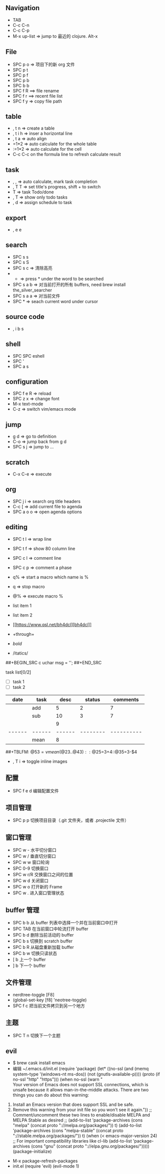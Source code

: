 ## Navigation

-   TAB
-   C-c C-n
-   C-c C-p
-   M-x up-list => jump to 最近的 clojure. Alt-x

## File

-   SPC p o => 项目下的新 org 文件
-   SPC p t
-   SPC p f
-   SPC p b
-   SPC b b
-   SPC f R ==> file rename
-   SPC f r ==> recent file list
-   SPC f y => copy file path

## table

-   , t n => create a table
-   , t i h => inser a horizontal line
-   , t a => auto align
-   =$1*$2 => auto calculate for the whole table
-   :=$1*$2 => auto calculate for the cell
-   C-c C-c on the formula line to refresh calculate result

## task

-   , , => auto calculate, mark task completion
-   , T T => set title's progress, shift + <arrow> to switch
-   T => task Todo/done
-   , T => show only todo tasks
-   , d => assign schedule to task

## export

-   , e e

## search

-   SPC s s
-   SPC s S
-   SPC s c => 清除高亮
-   -   => press \* under the word to be searched
-   SPC s a b => 对当前打开的所有 buffers, need brew install the_silver_searcher
-   SPC s a a => 对当前文件
-   SPC \* => seach current word under cursor

## source code

-   , i b s

## shell

-   SPC SPC eshell
-   SPC '
-   SPC a s

## configuration

-   SPC f e R => reload
-   SPC z x => change font
-   M-x text-mode
-   C-z => switch vim/emacs mode

## jump

-   g d => go to definition
-   C-o => jump back from g d
-   SPC s j => jump to ...

## scratch

-   C-x C-e => execute

## org

-   SPC j i => search org title headers
-   C-c [ => add current file to agenda
-   SPC a o o => open agenda options

## editing

-   SPC t l => wrap line
-   SPC t f => show 80 column line
-   SPC c l => comment line
-   SPC c p => comment a phase
-   q% => start a macro which name is %
-   q => stop macro
-   @% => execute macro %

-   list item 1
-   list item 2
-   [[https://www.qsl.net/bh4dcl][bh4dcl]]
-   +through+
-   _bold_
-   /itatics/

##+BEGIN_SRC c
uchar msg = '';
##+END_SRC

task list[0/2]

-   [ ] task 1
-   [ ] task 2

| date   | task   | desc   | status   | comments   |
| ------ | ------ | ------ | -------- | ---------- |
|        | add    | 5      | 2        | 7          |
|        | sub    | 10     | 3        | 7          |
|        |        | 9      |          |            |
| ------ | ------ | ------ | -------- | ---------- |
|        | mean   | 8      |          |            |

##+TBLFM: @5$3=vmean(@2$3..@4$3)::@2$5=$3+$4::@3$5=$3-\$4

-   , T i => toggle inline images

## 配置

-   SPC f e d 编辑配置文件

## 项目管理

-   SPC p p 切换项目目录（.git 文件夹，或者 .projectile 文件）

## 窗口管理

-   SPC w - 水平切分窗口
-   SPC w / 垂直切分窗口
-   SPC w w 窗口轮询
-   SPC 0-9 切换窗口
-   SPC w r/R 交换窗口之间的位置
-   SPC w d 关闭窗口
-   SPC w o 打开新的 Frame
-   SPC w . 进入窗口管理状态

## buffer 管理

-   SPC b b 从 buffer 列表中选择一个并在当前窗口中打开
-   SPC TAB 在当前窗口中轮流打开 buffer
-   SPC b d 删除当前活动的 buffer
-   SPC b s 切换到 scratch buffer
-   SPC b R 从磁盘重新加载 buffer
-   SPC b w 切换只读状态
-   \[ b 上一个 buffer
-   \] b 下一个 buffer

## 文件管理

-   nerdtree-toggle \[F8\]
-   (global-set-key [f8] 'neotree-toggle)
-   SPC f c 把当前文件拷贝到另一个地方

## 主题

-   SPC T n 切换下一个主题

## evil

-   \$ brew cask install emacs
-   编辑 ~/.emacs.d/init.el
    (require 'package)
    (let\* ((no-ssl (and (memq system-type '(windows-nt ms-dos))
    (not (gnutls-available-p))))
    (proto (if no-ssl "http" "https")))
    (when no-ssl
    (warn "\
    Your version of Emacs does not support SSL connections,
    which is unsafe because it allows man-in-the-middle attacks.
    There are two things you can do about this warning:

1. Install an Emacs version that does support SSL and be safe.
2. Remove this warning from your init file so you won't see it again."))
   ;; Comment/uncomment these two lines to enable/disable MELPA and MELPA Stable as desired
   ;; (add-to-list 'package-archives (cons "melpa" (concat proto "://melpa.org/packages/")) t)
   (add-to-list 'package-archives (cons "melpa-stable" (concat proto "://stable.melpa.org/packages/")) t)
   (when (< emacs-major-version 24)
   ;; For important compatibility libraries like cl-lib
   (add-to-list 'package-archives (cons "gnu" (concat proto "://elpa.gnu.org/packages/")))))
   (package-initialize)

-   M-x package-refresh-packages
-   init.el
    (require 'evil)
    (evil-mode 1)
